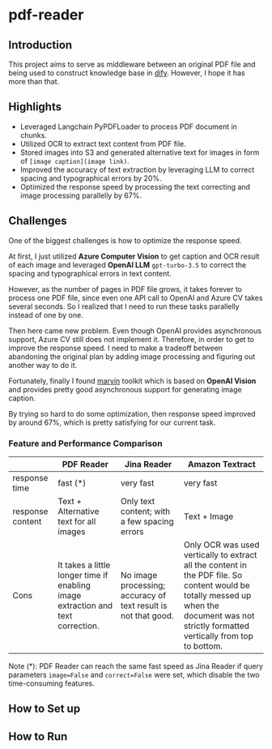 # pdf-reader

## Introduction
This project aims to serve as middleware between an original PDF file and being used to construct knowledge base in [dify](https://dify.ai/). However, I hope it has more than that.


## Highlights
- Leveraged Langchain PyPDFLoader to process PDF document in chunks.
- Utilized OCR to extract text content from PDF file.
- Stored images into S3 and generated alternative text for images in form of `[image caption](image link)`.
- Improved the accuracy of text extraction by leveraging LLM to correct spacing and typographical errors by 20%.
- Optimized the response speed by processing the text correcting and image processing parallelly by 67%.

## Challenges
One of the biggest challenges is how to optimize the response speed. 

At first, I just utilized **Azure Computer Vision** to get caption and OCR result of each image and leveraged **OpenAI LLM** `gpt-turbo-3.5` to correct the spacing and typographical errors in text content.

However, as the number of pages in PDF file grows, it takes forever to process one PDF file, since even one API call to OpenAI and Azure CV takes several seconds. So I realized that I need to run these tasks parallelly instead of one by one.

Then here came new problem. Even though OpenAI provides asynchronous support, Azure CV still does not implement it. Therefore, in order to get to improve the response speed. I need to make a tradeoff between abandoning the original plan by adding image processing and figuring out another way to do it.

Fortunately, finally I found [marvin](https://www.askmarvin.ai/docs/vision/captioning/#async-support) toolkit which is based on **OpenAI Vision** and provides pretty good asynchronous support for generating image caption.

By trying so hard to do some optimization, then response speed improved by around 67%, which is pretty satisfying for our current task.

### Feature and Performance Comparison

|                  | PDF Reader                                                                      | Jina Reader                                                    | Amazon Textract                                                                                                                                                                            |
|------------------|---------------------------------------------------------------------------------|----------------------------------------------------------------|--------------------------------------------------------------------------------------------------------------------------------------------------------------------------------------------|
| response time    | fast (*)                                                                        | very fast                                                      | very fast                                                                                                                                                                                  |
| response content | Text + Alternative text for all images                                          | Only text content; with a few spacing errors                   | Text + Image                                                                                                                                                                               |
| Cons             | It takes a little longer time if enabling image extraction and text correction. | No image processing; accuracy of text result is not that good. | Only OCR was used vertically to extract all the content in the PDF file. So content would be totally messed up when the document was not strictly formatted vertically from top to bottom. |

Note (*): PDF Reader can reach the same fast speed as Jina Reader if query parameters `image=False` and `correct=False` were set, which disable the two time-consuming features.

## How to Set up

## How to Run

